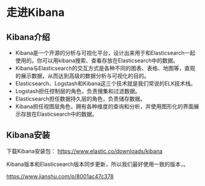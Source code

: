 # 走进Kibana

## Kibana介绍

-  Kibana是一个开源的分析与可视化平台，设计出来用于和Elasticsearch一起使用的。你可以用kibana搜索、查看存放在Elasticsearch中的数据。 
-  Kibana与Elasticsearch的交互方式是各种不同的图表、表格、地图等，直观的展示数据，从而达到高级的数据分析与可视化的目的。 
-  Elasticsearch、Logstash和Kibana这三个技术就是我们常说的ELK技术栈。
  -  Logstash担任控制层的角色，负责搜集和过滤数据。
  - Elasticsearch担任数据持久层的角色，负责储存数据。 
  -  Kibana担任视图层角色，拥有各种维度的查询和分析，并使用图形化的界面展示存放在Elasticsearch中的数据。 

## Kibana安装

下载Kibana安装包： https://www.elastic.co/downloads/kibana 

 Kibana版本和Elasticsearch版本同步更新，所以我们最好使用一致的版本，。

https://www.jianshu.com/p/8001ac47c378



























































